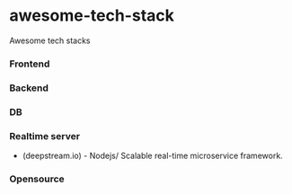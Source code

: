# awesome-tech-stack
Awesome tech stacks

### Frontend


### Backend


### DB

### Realtime server
- (deepstream.io) - Nodejs/ Scalable real-time microservice framework.

### Opensource
